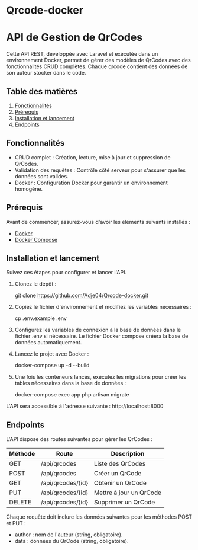 # Qrcode-docker
# API de Gestion de QrCodes

Cette API REST, développée avec Laravel et exécutée dans un environnement Docker, permet de gérer des modèles de QrCodes avec des fonctionnalités CRUD complètes. Chaque qrcode contient des données de son auteur stocker dans le code.

## Table des matières

1. [Fonctionnalités](#fonctionnalités)
2. [Prérequis](#prérequis)
3. [Installation et lancement](#installation-et-lancement)
4. [Endpoints](#endpoints)


## Fonctionnalités

- CRUD complet : Création, lecture, mise à jour et suppression de QrCodes.
- Validation des requêtes : Contrôle côté serveur pour s'assurer que les données sont valides.
- Docker : Configuration Docker pour garantir un environnement homogène.

## Prérequis

Avant de commencer, assurez-vous d'avoir les éléments suivants installés :

- [Docker](https://www.docker.com/get-started)
- [Docker Compose](https://docs.docker.com/compose/install/)

## Installation et lancement

Suivez ces étapes pour configurer et lancer l'API.

1. Clonez le dépôt :
  
   git clone https://github.com/Adje04/Qrcode-docker.git
   
2. Copiez le fichier d'environnement et modifiez les variables nécessaires :
  
   cp .env.example .env
   
3. Configurez les variables de connexion à la base de données dans le fichier .env si nécessaire. Le fichier Docker compose créera la base de données automatiquement.

4. Lancez le projet avec Docker :
  
   docker-compose up -d --build
   
5. Une fois les conteneurs lancés, exécutez les migrations pour créer les tables nécessaires dans la base de données :
  
   docker-compose exec app php artisan migrate
   
   
L'API sera accessible à l'adresse suivante : http://localhost:8000

## Endpoints

L'API dispose des routes suivantes pour gérer les QrCodes :

| Méthode | Route             | Description             |
| ------- | ------------------| ----------------------- |
| GET     | /api/qrcodes      | Liste des QrCodes       |
| POST    | /api/qrcodes      | Créer un QrCode         |
| GET     | /api/qrcodes/{id} | Obtenir un QrCode       |
| PUT     | /api/qrcodes/{id} | Mettre à jour un QrCode |
| DELETE  | /api/qrcodes/{id} | Supprimer un QrCode     |

Chaque requête doit inclure les données suivantes pour les méthodes POST et PUT :

- author : nom de l'auteur (string, obligatoire).
- data : données du QrCode (string, obligatoire).
